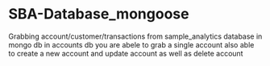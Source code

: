 # SBA-Database_mongoose

Grabbing account/customer/transactions from sample_analytics database in mongo db
in accounts db you are abele to grab a single account
also able to create a new account and update account as well as delete account


